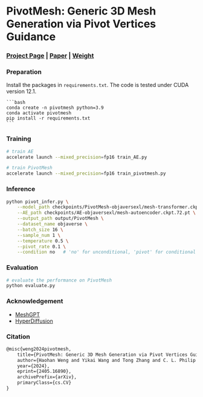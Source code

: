 # PivotMesh: Generic 3D Mesh Generation via Pivot Vertices Guidance

### [Project Page](https://whaohan.github.io/pivotmesh)  | [Paper](https://arxiv.org/abs/2405.16890) | [Weight](https://huggingface.co/whaohan/pivotmesh/tree/main)

### Preparation

Install the packages in `requirements.txt`. The code is tested under CUDA version 12.1.

    ```bash
    conda create -n pivotmesh python=3.9
    conda activate pivotmesh
    pip install -r requirements.txt
    ```

### Training

```bash
# train AE
accelerate launch --mixed_precision=fp16 train_AE.py 

# train PivotMesh
accelerate launch --mixed_precision=fp16 train_pivotmesh.py
```

### Inference

```bash
python pivot_infer.py \
    --model_path checkpoints/PivotMesh-objaversexl/mesh-transformer.ckpt.ft.50.pt \
    --AE_path checkpoints/AE-objaversexl/mesh-autoencoder.ckpt.72.pt \
    --output_path output/PivotMesh \
    --dataset_name objaverse \
    --batch_size 16 \
    --sample_num 1 \
    --temperature 0.5 \
    --pivot_rate 0.1 \
    --condition no   # 'no' for unconditional, 'pivot' for conditional 

```

### Evaluation

```bash
# evaluate the performance on PivotMesh
python evaluate.py
```

### Acknowledgement

- [MeshGPT](https://github.com/lucidrains/meshgpt-pytorch)
- [HyperDiffusion](https://github.com/Rgtemze/HyperDiffusion/)

### Citation

```tex
@misc{weng2024pivotmesh,
    title={PivotMesh: Generic 3D Mesh Generation via Pivot Vertices Guidance}, 
    author={Haohan Weng and Yikai Wang and Tong Zhang and C. L. Philip Chen and Jun Zhu},
    year={2024},
    eprint={2405.16890},
    archivePrefix={arXiv},
    primaryClass={cs.CV}
}
```
